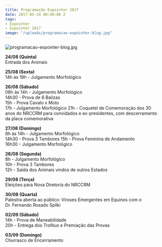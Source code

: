 ```yaml
---
title: Programação Expointer 2017
date: 2017-05-24 00:49:00 Z
tags:
- Expointer
- Expointer 2017
image: "/uploads/programacao-expointer-blog.jpg"
---
```


![programacao-expointer-blog.jpg](/uploads/programacao-expointer-blog.jpg)

**24/08 (Quinta)**  
Entrada dos Animais

**25/08 (Sexta)**  
14h às 19h - Julgamento Morfológico  

**26/08 (Sábado)**  
08h às 14h - Julgamento Morfológico  
14h30 - Prova de 6 Balizas  
15h - Prova Cavalo x Moto  
17h - Julgamento Morfológico 
21h - Coquetel de Comemoração dos 30 anos do NRCCRM para convidados e ex-presidentes, com descerramento da placa comemorativa  

**27/08 (Domingo)**  
8h às 14h - Julgamento Morfológico  
14h30 - Prova 3 Tambores 15h - Prova Feminina de Andamento  
16h30 - Julgamento Morfológico  

**28/08 (Segunda)**  
8h - Julgamento Morfológico  
10h - Prova 3 Tambores  
12h - Saída dos Animais vindos de outros Estados  

**29/08 (Terça)**  
Eleições para Nova Diretoria do NRCCRM  

**30/08 (Quarta)**  
Palestra aberta ao público: Viroses Emergentes em Equinos com o   
Dr. Fernando Rosado Spilki  

**02/09 (Sábado)**  
14h - Prova de Maneabilidade  
20h - Entrega dos Troféus e Premiação das Provas  

**03/09 (Domingo)**  
Churrasco de Encerramento  
